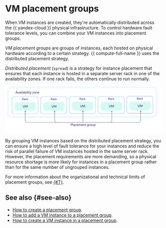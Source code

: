 # VM placement groups

When VM instances are created, they're automatically distributed across the {{ yandex-cloud }} physical infrastructure. To control hardware fault tolerance levels, you can combine your VM instances into placement groups.

_VM placement groups_ are groups of instances, each hosted on physical hardware according to a certain strategy. {{ compute-full-name }} uses the distributed placement strategy.

_Distributed placement_ (`spread`) is a strategy for instance placement that ensures that each instance is hosted in a separate server rack in one of the availability zones. If one rack fails, the others continue to run normally.

![image](../../_assets/compute/placement-groups.svg)

By grouping VM instances based on the distributed placement strategy, you can ensure a high level of fault tolerance for your instances and reduce the risk of parallel failure of VM instances hosted in the same server rack. However, the placement requirements are more demanding, so a physical resource shortage is more likely for instances in a placement group rather than for the same number of ungrouped instances.

For more information about the organizational and technical limits of placement groups, see [{#T}](../concepts/limits.md).

## See also {#see-also}

* [How to create a placement group](../operations/placement-groups/create.md).
* [How to add a VM instance to a placement group](../operations/placement-groups/add-vm.md).
* [How to create a VM instance in a placement group](../operations/placement-groups/create-vm-in-pg.md).

